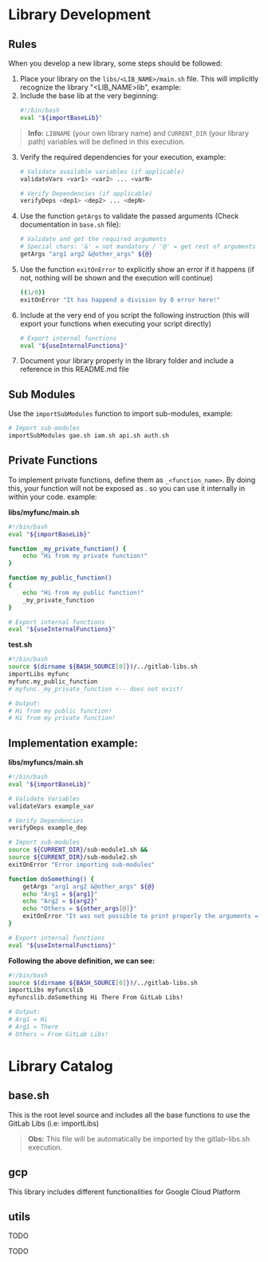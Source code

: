 # Library Development

## Rules
When you develop a new library, some steps should be followed:

1. Place your library on the `libs/<LIB_NAME>/main.sh` file. This will implicitly recognize the library "<LIB_NAME>lib", example:
2. Include the base lib at the very beginning:
    ``` sh
    #!/bin/bash
    eval "${importBaseLib}"
    ```
> **Info:** `LIBNAME` (your own library name) and `CURRENT_DIR` (your library path) variables will be defined in this execution.

3. Verify the required dependencies for your execution, example:
    ``` sh
    # Validate available variables (if applicable)
    validateVars <var1> <var2> ... <varN>

    # Verify Dependencies (if applicable)
    verifyDeps <dep1> <dep2> ... <depN>
    ```
4. Use the function `getArgs` to validate the passed arguments (Check documentation in `base.sh` file):
    ``` sh    
    # Validate and get the required arguments
    # Special chars: '&' = not mandatory / '@' = get rest of arguments    
    getArgs "arg1 arg2 &@other_args" ${@}
    ```
5. Use the function `exitOnError` to explicitly show an error if it happens (if not, nothing will be shown and the execution will continue)
    ``` sh
    ((1/0))
    exitOnError "It has happend a division by 0 error here!"
    ```
6. Include at the very end of you script the following instruction (this will export your functions when executing your script directly)
    ``` sh
    # Export internal functions
    eval "${useInternalFunctions}"
    ```
7. Document your library properly in the library folder and include a reference in this README.md file

## Sub Modules

Use the `importSubModules` function to import sub-modules, example:
``` sh
# Import sub-modules
importSubModules gae.sh iam.sh api.sh auth.sh
```

## Private Functions

To implement private functions, define them as `_<function_name>`. By doing this, your function will not be exposed as <lib>.<function> so you can use it internally in within your code. example:

**libs/myfunc/main.sh**
``` sh
#!/bin/bash
eval "${importBaseLib}"

function _my_private_function() { 
    echo "Hi from my private function!" 
}

function my_public_function() 
{ 
    echo "Hi from my public function!" 
    _my_private_function
}

# Export internal functions
eval "${useInternalFunctions}"
```

**test.sh**
``` sh
#!/bin/bash
source $(dirname ${BASH_SOURCE[0]})/../gitlab-libs.sh
importLibs myfunc
myfunc.my_public_function
# myfunc._my_private_function <-- does not exist!

# Output:
# Hi from my public function!
# Hi from my private function!
```

## Implementation example:

**libs/myfuncs/main.sh**
``` sh
#!/bin/bash
eval "${importBaseLib}"

# Validate Variables
validateVars example_var

# Verify Dependencies
verifyDeps example_dep

# Import sub-modules
source ${CURRENT_DIR}/sub-module1.sh &&
source ${CURRENT_DIR}/sub-module2.sh
exitOnError "Error importing sub-modules"

function doSomething() {
    getArgs "arg1 arg2 &@other_args" ${@}
    echo "Arg1 = ${arg1}"
    echo "Arg2 = ${arg2}"
    echo "Others = ${other_args[@]}"
    exitOnError "It was not possible to print properly the arguments =("
}

# Export internal functions
eval "${useInternalFunctions}"
```

**Following the above definition, we can see:**
``` sh
#!/bin/bash
source $(dirname ${BASH_SOURCE[0]})/../gitlab-libs.sh
importLibs myfuncslib
myfuncslib.doSomething Hi There From GitLab Libs!

# Output:
# Arg1 = Hi
# Arg1 = There
# Others = From GitLab Libs!
```    

# Library Catalog

## base.sh
This is the root level source and includes all the base functions to use the GitLab Libs (i.e: importLibs)
> **Obs:** This file will be automatically be imported by the gitlab-libs.sh execution.

## gcp
This library includes different functionalities for Google Cloud Platform

## utils
TODO

TODO